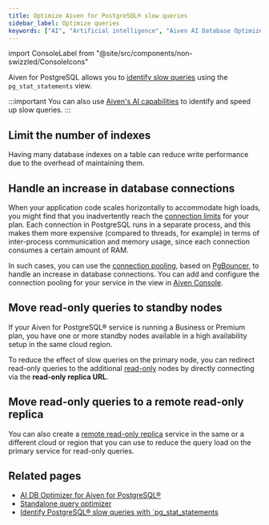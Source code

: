 ```yaml
---
title: Optimize Aiven for PostgreSQL® slow queries
sidebar_label: Optimize queries
keywords: ["AI", "Artificial intelligence", "Aiven AI Database Optimizer"]
---
```


import ConsoleLabel from "@site/src/components/non-swizzled/ConsoleIcons"

Aiven for PostgreSQL allows you to [identify slow queries](/docs/products/postgresql/howto/identify-pg-slow-queries) using the `pg_stat_statements` view.

:::important
You can also use [Aiven's AI capabilities](/docs/products/postgresql/howto/ai-insights)
to identify and speed up slow queries.
:::

## Limit the number of indexes

Having many database indexes on a table can reduce write performance
due to the overhead of maintaining them.

## Handle an increase in database connections

When your application code scales horizontally to accommodate high
loads, you might find that you inadvertently reach the
[connection limits](/docs/products/postgresql/reference/pg-connection-limits) for your
plan. Each connection in PostgreSQL runs in a
separate process, and this makes them more expensive (compared to
threads, for example) in terms of inter-process communication and memory
usage, since each connection consumes a certain amount of RAM.

In such cases, you can use the
[connection pooling](/docs/products/postgresql/concepts/pg-connection-pooling),
based on [PgBouncer](https://www.pgbouncer.org), to handle
an increase in database connections. You can add and configure the
connection pooling for your service in the <ConsoleLabel name="pools"/> view in [Aiven
Console](https://console.aiven.io/).

## Move read-only queries to standby nodes

If your Aiven for PostgreSQL® service is running a Business or
Premium plan, you have one or more standby nodes available in a high
availability setup in the same cloud region.

To reduce the effect of slow queries on the primary node, you can
redirect read-only queries to the additional
[read-only](/docs/products/postgresql/howto/create-read-replica) nodes by
directly connecting via the **read-only replica URL**.

## Move read-only queries to a remote read-only replica

You can also create a
[remote read-only replica](/docs/products/postgresql/howto/create-read-replica) service in the same or a different
cloud or region that you can use to reduce the query load on the primary service
for read-only queries.

## Related pages

- [AI DB Optimizer for Aiven for PostgreSQL®](/docs/products/postgresql/howto/ai-insights)
- [Standalone query optimizer][optimizer]
- [Identify PostgreSQL® slow queries with `pg_stat_statements](/docs/products/postgresql/howto/identify-pg-slow-queries)

[optimizer]: /docs/tools/query-optimizer
